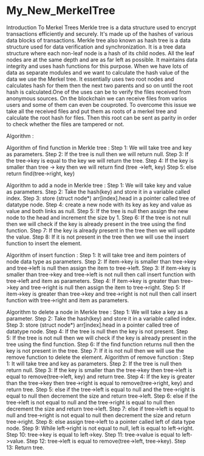 # My_New_MerkelTree


Introduction To Merkel Trees
Merkle tree is a data structure used to encrypt transactions efficiently and securely. It's made up of the hashes of various data blocks of transactions. Merkle tree also known as hash tree is a data structure used for data verification and synchronization. It is a tree data structure where each non-leaf node is a hash of its child nodes. All the leaf nodes are at the same depth and are as far left as possible. It maintains data integrity and uses hash functions for this purpose. When we have lots of data as separate modules and we want to calculate the hash value of the data we use the Merkel tree. It essentially uses two root nodes and calculates hash for them then the next two parents and so on until the root hash is calculated.One of the uses can be to verify the files received from anonymous sources. On the blockchain we can receive files from varios users and some of them can even be couproted. To overcome this issue we take all the received files and put them as roots of a merkel tree and calculate the root hash for files. Then this root can be sent as parity in order to check whether the files are tampered or not.

Algorithm :

Algorithm of find function in Merkle tree :
Step 1: We will take tree and key as parameters.
Step 2: If the tree is null then we will return null.
Step 3: If the tree->key is equal to the key we will return the tree.
Step 4: If the key is smaller than tree -> key then we will return find (tree  ->left, key)
Step 5: else return find(tree->right, key)

Algorithm to add a node in Merkle tree :
Step 1: We will take key and value as parameters.
Step 2: Take the hash(key) and store it in a variable called index.
Step 3: store (struct node*) arr[index].head in a pointer called tree of datatype node.
Step 4: create a new node with its key as key and value as value and both links as null.
Step 5: If the tree is null then assign the new node to the head and increment the size by 1.
Step 6: If the tree is not null then we will check if the key is already present in the tree using the find function.
Step 7: If the key is already present in the tree then we will update the value.
Step 8: If it is not present in the tree then we will use the insert function to insert the element.

Algorithm of insert function : 
Step 1: It will take tree and item pointers of node data type as parameters.
Step 2: If item->key is smaller than tree->key and tree->left is null then assign the item to tree->left.
Step 3: If item->key is smaller than tree->key and tree->left is not null then call insert function with tree->left and item as parameters.
Step 4: If item->key is greater than tree->key and tree->right is null then assign the item to tree->right.
Step 5: If item->key is greater than tree->key and tree->right is not null then call insert function with tree->right and item as parameters.

Algorithm to delete a node in Merkle tree : 
Step 1: We will take a key as a parameter.
Step 2: Take the hash(key) and store it in a variable called index.
Step 3: store (struct node*) arr[index].head in a pointer called tree of datatype node.
Step 4: If the tree is null then the key is not present.
Step 5: If the tree is not null then we will check if the key is already present in the tree using the find function.
Step 6: If the find function returns null then the key is not present in the tree.
Step 7: If it is not null then we will use the remove function to delete the element.
Algorithm of remove function :
Step 1: It will take tree and key as parameters.
Step 2: If the tree is null then return null.
Step 3: If the key is smaller than the tree->key then tree->left is equal to remove(tree->left, key) and return tree.
Step 4: If the key is greater than the tree->key then tree->right is equal to remove(tree->right, key) and return tree.
Step 5: else if the tree->left is equal to null and the tree->right is equal to null then decrement the size and return tree->left.
Step 6: else if the tree->left is not equal to null and the tree->right is equal to null then decrement the size and return tree->left.
Step 7: else if tree->left is equal to null and tree->right is not equal to null then decrement the size and return tree->right.
Step 8: else assign tree->left to a pointer called left of data type node.
Step 9: While left->right is not equal to null, left is equal to left->right.
Step 10: tree->key is equal to left->key.
Step 11: tree->value is equal to left->value.
Step 12: tree->left is equal to remove(tree->left, tree->key).
Step 13: Return tree.
